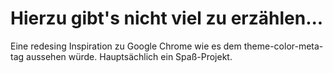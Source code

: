 # Hierzu gibt's nicht viel zu erzählen...
Eine redesing Inspiration zu Google Chrome wie es dem theme-color-meta-tag aussehen würde. Hauptsächlich ein Spaß-Projekt.